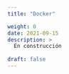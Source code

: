 ```yaml
---
title: "Docker"

weight: 0
date: 2021-09-15
description: >
  En construcción
    
draft: false
--- 
```


